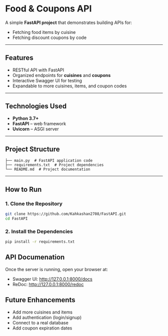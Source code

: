#  Food & Coupons API

A simple **FastAPI project** that demonstrates building APIs for:
- Fetching food items by cuisine
- Fetching discount coupons by code

---

##  Features

- RESTful API with FastAPI  
- Organized endpoints for **cuisines** and **coupons**  
- Interactive Swagger UI for testing  
- Expandable to more cuisines, items, and coupon codes  

---

##  Technologies Used

- **Python 3.7+**
- **FastAPI** – web framework
- **Uvicorn** – ASGI server

---

##  Project Structure
```
├── main.py  # FastAPI application code
├── requirements.txt  # Project dependencies
└── README.md  # Project documentation
```
---
## How to Run

### 1. Clone the Repository
```bash
git clone https://github.com/Kahkashan2708/FastAPI.git
cd FastAPI
```
### 2. Install the Dependencies
```bash
pip install -r requirements.txt
```

## API Documenation
Once the server is running, open your browser at:

- Swagger UI: http://127.0.0.1:8000/docs
- ReDoc: http://127.0.0.1:8000/redoc


## Future Enhancements
* Add more cuisines and items
* Add authentication (login/signup)
* Connect to a real database
* Add coupon expiration dates


